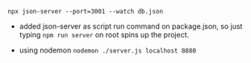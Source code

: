 `npx json-server --port=3001 --watch db.json`

- added json-server as script run command on package.json, so just typing `npm run server` on root spins up the project.

- using nodemon `nodemon ./server.js localhost 8080`

